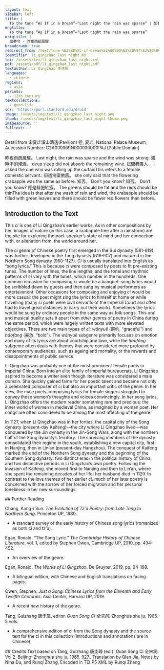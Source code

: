 ```yaml
---
layout: text
sidebar: left
title: |
  To the tune “As If in a Dream”—“Last night the rain was sparse” | 如夢令 · 昨夜雨疏風驟
engtitle: |
  To the tune “As If in a Dream”—“Last night the rain was sparse”
origtitle: |
  如夢令 · 昨夜雨疏風驟
breadcrumb: true
redirect_from: /text/tune-%E2%80%9C-if-dream%E2%80%9D%E2%80%94%E2%80%9Clast-night-rain-was-sparse%E2%80%9D
identifier: li_qingzhao_last_night.md
tei: /assets/tei/li_qingzhao_last_night.xml
pdf: /assets/pdf/li_qingzhao_last_night.pdf
textauthor: Li Qingzhao 李清照
languages:
  - chinese
regions:
  - asia
periods:
  - 12th_century
textcollections:
  - good-life
sdr: 'https://purl.stanford.edu/druid'
image: /assets/img/text/li_qingzhao_last_night.png
thumb: /assets/img/text/li_qingzhao_last_night-thumb.png
imagesource: ''
fulltext: ''
---
```

 Detail from 宋夏珪溪山清遠(Pavilion) 卷, 夏珪, National Palace Museum, Accession Number: C2A000009N000000000PAJ [Public Domain]

   昨夜雨疏風驟。 Last night, the rain was sparse and the wind was strong; 濃睡不消殘酒。 deep sleep did not absorb the remaining wine. 試問卷簾人， I asked the one who was rolling up the curtainThis refers to a female domestic servant.:  卻道海棠依舊。 she only said that the flowering crabapple was the same as before. 知否。 Don’t you know? 知否。 Don’t you know? 應是綠肥紅瘦。 The greens should be fat and the reds should be thinThe idea is that after the wash of rain and wind, the crabapple should be filled with green leaves and there should be fewer red flowers than before.. 
 
## Introduction to the Text 
<p>This <em>ci</em> is one of Li Qingzhao’s earlier works. As in other compositions by her, images of nature (in this case, a crabapple tree after a rainstorm) are the site for exploring the poet-speaker’s state of mind and her connection with, or alienation from, the world around her.</p> <p>The <em>ci</em> genre of Chinese poetry first emerged in the Sui dynasty (581-619), was further developed in the Tang dynasty (618-907) and matured in the Northern Song dynasty (960-1127). <em>Ci</em> is usually translated into English as “song lyrics.” This is because <em>ci</em> were composed by poets to fit pre-existing tunes. The number of lines, the line lengths, and the tonal and rhythmic patterns of <em>ci</em> vary with the tunes, which number in the hundreds. One common occasion for composing <em>ci</em> would be a banquet: song lyrics would be scribbled down by guests and then sung by musical performers as entertainment. Other occasions for composing and enjoying <em>ci</em> would be more casual: the poet might sing the lyrics to himself at home or while travelling (many <em>ci</em> poets were civil servants of the Imperial Court and often had to travel great distances to carry out their work). Sometimes the lyrics would be sung by ordinary people in the same way as folk songs. This oral and musical quality sets it apart from other genres of poetry in China during the same period, which were largely written texts with more elevated objectives. There are two main types of <em>ci</em>: <em>wǎnyuē</em> (婉约, “graceful”) and <em>háofàng</em> (豪放, “bold”). The <em>wǎnyuē</em> subgenre primarily focuses on emotion and many of its lyrics are about courtship and love, while the<em> háofàng</em> subgenre often deals with themes that were considered more profound by contemporary audiences, such as ageing and mortality, or the rewards and disappointments of public service.</p> <p>Li Qingzhao was probably one of the most prominent female poets in Imperial China. Born into an elite family of imperial bureaucrats, Li Qingzhao aspired to become a writer even though literature was considered a male domain. She quickly gained fame for her poetic talent and became not only a celebrated composer of ci but also an important critic of the genre. In her view, the male poets composing lyrics for female singers struggled to convey these women’s thoughts and voices convincingly. In her song lyrics, Li Qingzhao offers the modern reader something rare and precious: the inner world of women in medieval China, as imagined by a woman poet. Her songs are often considered to be among the most affecting of the genre.</p> <p>In 1127, when Li Qingzhao was in her forties, the capital city of the Song dynasty (present-day Kaifeng)—the city where Li Qingzhao lived—was conquered by the Jin dynasty in the Jin-Song Wars, along with the northern half of the Song dynasty’s territory. The surviving members of the dynasty consolidated their regime in the south, establishing a new capital city, first in Nanjing, then in Lin’an (present-day Hangzhou). The conquest of Kaifeng marked the end of the Northern Song dynasty and the beginning of the Southern Song dynasty: two distinct eras in the political history of China, and two distinctive periods in Li Qingzhao’s own poetry. Following the invasion of Kaifeng, she moved first to Nanjing and then to Lin’an, where she spent the remaining decades of her life; her husband died in 1129. In contrast to the love themes of her earlier ci, much of her later poetry is concerned with the sorrow of her forced migration and her personal loneliness in her new surroundings.</p>
## Further Reading 
<p>Chang, Kang-i Sun. <em>The Evolution of Tz’u Poetry: from Late Tang to Northern Sung</em>. Princeton UP, 1980.</p> <ul> <li>A standard survey of the early history of Chinese song lyrics (romanized as both ci and tz’u).</li> </ul> <p>Egan, Ronald. “The Song Lyric.” <em>The Cambridge History of Chinese Literature</em>, vol. 1, edited by Stephen Owen, Cambridge UP, 2010, pp. 434-452.</p> <ul> <li>An overview of the genre.</li> </ul> <p>Egan, Ronald. <em>The Works of Li Qingzhao</em>. De Gruyter, 2019, pp. 94-198.</p> <ul> <li>A bilingual edition, with Chinese and English translations on facing pages.</li> </ul> <p>Owen, Stephen. <em>Just a Song: Chinese Lyrics from the Eleventh and Early Twelfth Centuries</em>. Asia Center, Harvard UP, 2019.</p> <ul> <li>A recent new history of the genre.</li> </ul> <p>Tang, Guizhang 唐圭璋, editor. <em>Quan Song Ci 全宋詞</em>. Zhonghua shu ju, 1965. 5 vols.</p> <ul> <li>A comprehensive edition of ci from the Song dynasty and the source text for the ci in this collection (introductions and annotations are in Chinese).</li> </ul>
## Credits
Text based on Tang, Guizhang 唐圭璋 (ed.). Quan Song Ci 全宋詞. Vol 2. Beijing: Zhonghua shu ju, 1965, 927., Translation by Qian Jia, Notes by Nina Du,  and Runqi Zhang, Encoded in TEI P5 XML by Runqi Zhang
